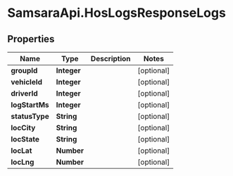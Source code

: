 # SamsaraApi.HosLogsResponseLogs

## Properties
Name | Type | Description | Notes
------------ | ------------- | ------------- | -------------
**groupId** | **Integer** |  | [optional] 
**vehicleId** | **Integer** |  | [optional] 
**driverId** | **Integer** |  | [optional] 
**logStartMs** | **Integer** |  | [optional] 
**statusType** | **String** |  | [optional] 
**locCity** | **String** |  | [optional] 
**locState** | **String** |  | [optional] 
**locLat** | **Number** |  | [optional] 
**locLng** | **Number** |  | [optional] 


